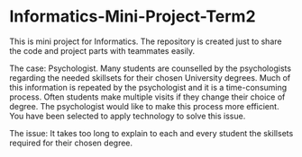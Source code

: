 # Informatics-Mini-Project-Term2
This  is mini project for Informatics. The repository is created just to share the code and project parts with teammates easily.

The case: Psychologist.
Many students are counselled by the psychologists regarding the needed skillsets for their chosen University degrees. 
Much of this information is repeated by the psychologist and it is a time-consuming process. 
Often students make multiple visits if they change their choice of degree. The psychologist would like to make this process more efficient. 
You have been selected to apply technology to solve this issue.

The issue: It takes too long to explain to each and every student the skillsets required for their chosen degree.
